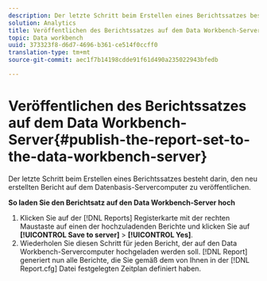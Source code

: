 ```yaml
---
description: Der letzte Schritt beim Erstellen eines Berichtssatzes besteht darin, den neu erstellten Bericht auf dem Datenbasis-Servercomputer zu veröffentlichen.
solution: Analytics
title: Veröffentlichen des Berichtssatzes auf dem Data Workbench-Server
topic: Data workbench
uuid: 373323f8-d6d7-4696-b361-ce514f0ccff0
translation-type: tm+mt
source-git-commit: aec1f7b14198cdde91f61d490a235022943bfedb

---
```



# Veröffentlichen des Berichtssatzes auf dem Data Workbench-Server{#publish-the-report-set-to-the-data-workbench-server}

Der letzte Schritt beim Erstellen eines Berichtssatzes besteht darin, den neu erstellten Bericht auf dem Datenbasis-Servercomputer zu veröffentlichen.

**So laden Sie den Berichtsatz auf den Data Workbench-Server hoch**

1. Klicken Sie auf der [!DNL Reports] Registerkarte mit der rechten Maustaste auf einen der hochzuladenden Berichte und klicken Sie auf **[!UICONTROL Save to server]** > **[!UICONTROL Yes]**.
1. Wiederholen Sie diesen Schritt für jeden Bericht, der auf den Data Workbench-Servercomputer hochgeladen werden soll.
   [!DNL Report] generiert nun alle Berichte, die Sie gemäß dem von Ihnen in der [!DNL Report.cfg] Datei festgelegten Zeitplan definiert haben.